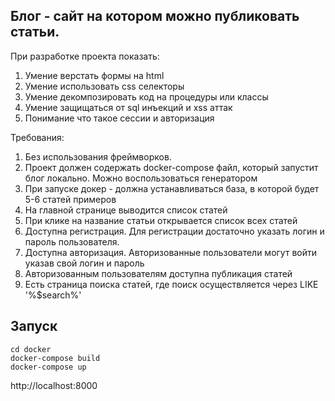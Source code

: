 ## Блог - сайт на котором можно публиковать статьи.
При разработке проекта показать:

1. Умение верстать формы на html
1. Умение использовать css селекторы
1. Умение декомпозировать код на процедуры или классы
1. Умение защищаться от sql инъекций и xss аттак
1. Понимание что такое сессии и авторизация

Требования:

1. Без использования фреймворков.
1. Проект должен содержать docker-compose файл, который запустит блог локально. Можно воспользоваться генератором
1. При запуске докер - должна устанавливаться база, в которой будет 5-6 статей примеров
1. На главной странице выводится список статей
1. При клике на название статьи открывается список всех статей
1. Доступна регистрация. Для регистрации достаточно указать логин и пароль пользователя.
1. Доступна авторизация. Авторизованные пользователи могут войти указав свой логин и пароль
1. Авторизованным пользователям доступна публикация статей
1. Есть страница поиска статей, где поиск осуществляется через LIKE '%$search%'

## Запуск

```
cd docker
docker-compose build
docker-compose up
```
http://localhost:8000

